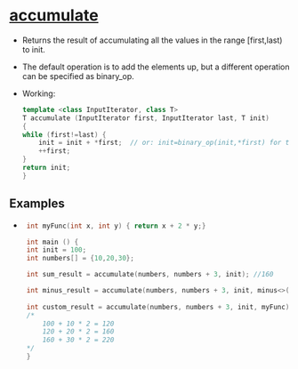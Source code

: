 # [accumulate](https://cplusplus.com/reference/numeric/accumulate/)

* Returns the result of accumulating all the values in the range [first,last) to init.
* The default operation is to add the elements up, but a different operation can be specified as binary_op.
  
* Working:

    ```cpp
    template <class InputIterator, class T>
    T accumulate (InputIterator first, InputIterator last, T init)
    {
    while (first!=last) {
        init = init + *first;  // or: init=binary_op(init,*first) for the binary_op version
        ++first;
    }
    return init;
    }
    ```

## Examples

*  ```cpp
    int myFunc(int x, int y) { return x + 2 * y;}

    int main () {
    int init = 100;
    int numbers[] = {10,20,30};

    int sum_result = accumulate(numbers, numbers + 3, init); //160

    int minus_result = accumulate(numbers, numbers + 3, init, minus<>()); //40
    
    int custom_result = accumulate(numbers, numbers + 3, init, myFunc); //220
    /*
        100 + 10 * 2 = 120
        120 + 20 * 2 = 160
        160 + 30 * 2 = 220
    */
    }
    ```

